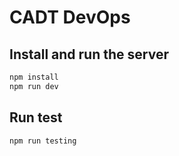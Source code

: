 # CADT DevOps

## Install and run the server
```sh
npm install
npm run dev
```
## Run test
```sh
npm run testing
```